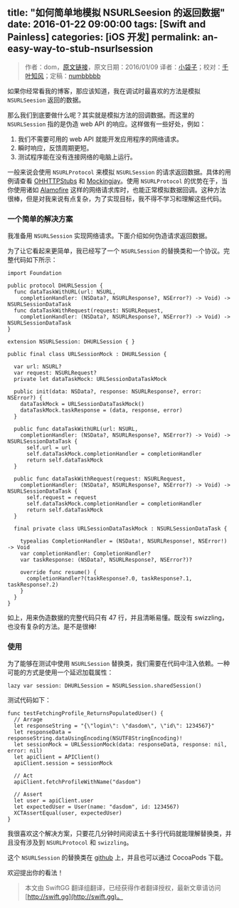 title: "如何简单地模拟 NSURLSeesion 的返回数据"
date: 2016-01-22 09:00:00
tags: [Swift and Painless]
categories: [iOS 开发]
permalink: an-easy-way-to-stub-nsurlsession
---
> 作者：dom，[原文链接](http://swiftandpainless.com/an-easy-way-to-stub-nsurlsession/)，原文日期：2016/01/09
> 译者：[小袋子](http://daizi.me)；校对：[千叶知风](http://weibo.com/xiaoxxiao)；定稿：[numbbbbb](https://github.com/numbbbbb)
  








<!--此处开始正文-->
如果你经常看我的博客，那应该知道，我在调试时最喜欢的方法是模拟 `NSURLSeesion` 返回的数据。

那么我们到底要做什么呢？其实就是模拟方法的回调数据。而这里的 `NSURLSession` 指的是伪造 web API 的响应。这样做有一些好处，例如：

1. 我们不需要可用的 web API 就能开发应用程序的网络请求。
2. 瞬时响应，反馈周期更短。
3. 测试程序能在没有连接网络的电脑上运行。

<!--more-->

一般来说会使用 `NSURLProtocol` 来模拟 `NSURLSession` 的请求返回数据。具体的用例请查看 [OHHTTPStubs](https://github.com/AliSoftware/OHHTTPStubs) 和 [Mockingjay](https://github.com/kylef/Mockingjay)。使用 `NSURLProtocol` 的优势在于，当你使用诸如 [Alamofire](https://github.com/Alamofire/Alamofire) 这样的网络请求库时，也能正常模拟数据回调。这种方法很棒，但是对我来说有点复杂，为了实现目标，我不得不学习和理解这些代码。

### 一个简单的解决方案

我准备用 `NSURLSession` 实现网络请求。下面介绍如何伪造请求返回数据。

为了让它看起来更简单，我已经写了一个 `NSURLSession` 的替换类和一个协议。完整代码如下所示：

```
import Foundation

public protocol DHURLSession {
  func dataTaskWithURL(url: NSURL,
    completionHandler: (NSData?, NSURLResponse?, NSError?) -> Void) -> NSURLSessionDataTask
  func dataTaskWithRequest(request: NSURLRequest,
    completionHandler: (NSData?, NSURLResponse?, NSError?) -> Void) -> NSURLSessionDataTask
}

extension NSURLSession: DHURLSession { }

public final class URLSessionMock : DHURLSession {
  
  var url: NSURL?
  var request: NSURLRequest?
  private let dataTaskMock: URLSessionDataTaskMock
  
  public init(data: NSData?, response: NSURLResponse?, error: NSError?) {
    dataTaskMock = URLSessionDataTaskMock()
    dataTaskMock.taskResponse = (data, response, error)
  }
  
  public func dataTaskWithURL(url: NSURL,
    completionHandler: (NSData?, NSURLResponse?, NSError?) -> Void) -> NSURLSessionDataTask {
      self.url = url
      self.dataTaskMock.completionHandler = completionHandler
      return self.dataTaskMock
  }
  
  public func dataTaskWithRequest(request: NSURLRequest,
    completionHandler: (NSData?, NSURLResponse?, NSError?) -> Void) -> NSURLSessionDataTask {
      self.request = request
      self.dataTaskMock.completionHandler = completionHandler
      return self.dataTaskMock
  }
  
  final private class URLSessionDataTaskMock : NSURLSessionDataTask {
    
    typealias CompletionHandler = (NSData!, NSURLResponse!, NSError!) -> Void
    var completionHandler: CompletionHandler?
    var taskResponse: (NSData?, NSURLResponse?, NSError?)?
    
    override func resume() {
      completionHandler?(taskResponse?.0, taskResponse?.1, taskResponse?.2)
    }
  }
}
```

如上，用来伪造数据的完整代码只有 47 行，并且清晰易懂。既没有 swizzling，也没有复杂的方法。是不是很棒!

### 使用

为了能够在测试中使用 `NSURLSession` 替换类，我们需要在代码中注入依赖。一种可能的方式是使用一个延迟加载属性：

```
lazy var session: DHURLSession = NSURLSession.sharedSession()
```

测试代码如下：

```
func testFetchingProfile_ReturnsPopulatedUser() {
  // Arrage
  let responseString = "{\"login\": \"dasdom\", \"id\": 1234567}"
  let responseData = responseString.dataUsingEncoding(NSUTF8StringEncoding)!
  let sessionMock = URLSessionMock(data: responseData, response: nil, error: nil)
  let apiClient = APIClient()
  apiClient.session = sessionMock
  
  // Act
  apiClient.fetchProfileWithName("dasdom")
  
  // Assert
  let user = apiClient.user
  let expectedUser = User(name: "dasdom", id: 1234567)
  XCTAssertEqual(user, expectedUser)
}
```

我很喜欢这个解决方案，只要花几分钟时间阅读五十多行代码就能理解替换类，并且没有涉及到 `NSURLProtocol` 和 `swizzling`。

这个 `NSURLSession` 的替换类在 [github](https://github.com/dasdom/DHURLSessionStub) 上，并且也可以通过 CocoaPods 下载。

欢迎提出你的看法！
> 本文由 SwiftGG 翻译组翻译，已经获得作者翻译授权，最新文章请访问 [http://swift.gg](http://swift.gg)。